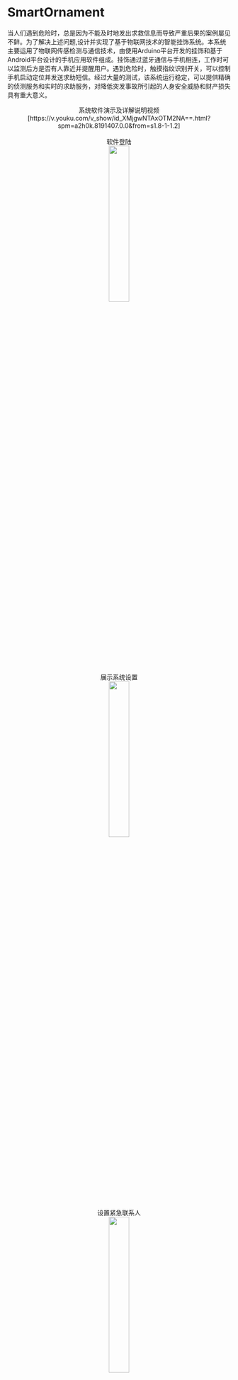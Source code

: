 # SmartOrnament
   当人们遇到危险时，总是因为不能及时地发出求救信息而导致严重后果的案例屡见不鲜。为了解决上述问题,设计并实现了基于物联网技术的智能挂饰系统。本系统主要运用了物联网传感检测与通信技术，由使用Arduino平台开发的挂饰和基于Android平台设计的手机应用软件组成。挂饰通过蓝牙通信与手机相连，工作时可以监测后方是否有人靠近并提醒用户。遇到危险时，触摸指纹识别开关，可以控制手机启动定位并发送求助短信。经过大量的测试，该系统运行稳定，可以提供精确的侦测服务和实时的求助服务，对降低突发事故所引起的人身安全威胁和财产损失具有重大意义。
    
<div align=center>系统软件演示及详解说明视频</div>
<div align=center>[https://v.youku.com/v_show/id_XMjgwNTAxOTM2NA==.html?spm=a2h0k.8191407.0.0&from=s1.8-1-1.2]</div>
</br>

<div align=center>软件登陆</div>
<div align=center>
<img src="https://github.com/fergus825/SmartOrnament/raw/master/image/login.gif" width="30%" height="30%"/>
</div> </br>

<div align=center>展示系统设置</div>
<div align=center>
<img src="https://github.com/fergus825/SmartOrnament/raw/master/image/menuSettings.gif" width="30%" height="30%"/>
</div> </br>

<div align=center>设置紧急联系人</div>
<div align=center>
<img src="https://github.com/fergus825/SmartOrnament/raw/master/image/chooseContacter.gif" width="30%" height="30%"/>
</div></br>

<div align=center>连接挂饰失败</div>
<div align=center>
<img src="https://github.com/fergus825/SmartOrnament/raw/master/image/connectFailed.gif" width="30%" height="30%"/>
</div></br>

<div align=center>连接挂饰成功</div>
<div align=center>
<img src="https://github.com/fergus825/SmartOrnament/raw/master/image/connectSucced.gif" width="30%" height="30%"/>
</div></br>

<div align=center>开启侦测模式</div>
<div align=center>
<img src="https://github.com/fergus825/SmartOrnament/raw/master/image/startService.gif" width="30%" height="30%"/>
</div></br>

<div align=center>演示系统功能</div>
<div align=center>
<img src="https://github.com/fergus825/SmartOrnament/raw/master/image/showFuctions.gif" width="30%" height="30%"/>
</div></br>

<div align=center>一键呼救功能</div>
<div align=center>
<img src="https://github.com/fergus825/SmartOrnament/raw/master/image/sos.gif" width="30%" height="30%"/>
</div></br>

<div align=center>退出侦测模式</div>
<div align=center>
<img src="https://github.com/fergus825/SmartOrnament/raw/master/image/stopService.gif" width="30%" height="30%"/>
</div></br>

<div align=center>展示自动发出的求救短信</div>
<div align=center>
<img src="https://github.com/fergus825/SmartOrnament/raw/master/image/checkMsg.gif" width="30%" height="30%"/>
</div></br>

<div align=center>系统架构</div>
<div align=center>
<img src="https://github.com/fergus825/SmartOrnament/raw/master/image/systemStructure.png" width="80%" height="80%"/>
</div></br>

<div align=center>系统功能模块</div>
<div align=center>
<img src="https://github.com/fergus825/SmartOrnament/raw/master/image/systemModel.png" width="80%" height="80%"/>
</div></br>
